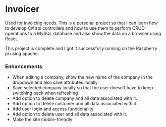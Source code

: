 # Invoicer

Used for invoicing needs. This is a personal project so that I can learn how to develop C# api controllers and how to use them to perform CRUD operations to a MySQL database and also show the data on a browser using React.

This project is complete and I got it successfully running on the Raspberry pi using apache.

### Enhancements

- When editing a company, show the new name of the company in the dropdown and also save attributes locally
- Save selected company locally so that the user doesn't have to keep switching back when refreshing
- Add option to delete company and all data associated with it.
- Add option to delete customer and all data associated with it.
- Add user login and access functionality
- Add option to delete user and all data associated with it.
- Make the site mobile-friendly